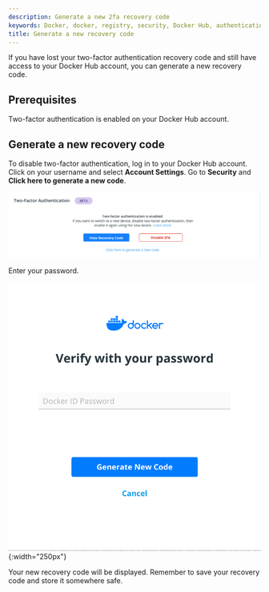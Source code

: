 ```yaml
---
description: Generate a new 2fa recovery code
keywords: Docker, docker, registry, security, Docker Hub, authentication, two-factor authentication
title: Generate a new recovery code
---
```


If you have lost your two-factor authentication recovery code and still have
access to your Docker Hub account, you can generate a new recovery code.

## Prerequisites

Two-factor authentication is enabled on your Docker Hub account.

## Generate a new recovery code

To disable two-factor authentication, log in to your Docker Hub account. Click
on your username and select **Account Settings**. Go to **Security** and **Click here to generate a new code**.

![New recovery code link](../images/2fa-disable-2fa.png)

Enter your password.

![Enter your password](../images/2fa-pw-new-code.png){:width="250px"}

Your new recovery code will be displayed. Remember to save your recovery code
and store it somewhere safe.
